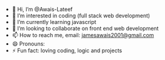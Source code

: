 - 👋 Hi, I’m @Awais-Lateef
- 👀 I’m interested in coding (full stack web development)
- 🌱 I’m currently learning javascript 
- 💞️ I’m looking to collaborate on front end web development
- 📫 How to reach me,  email: jamesawais2001@gmail.com
- 😄 Pronouns: 
- ⚡ Fun fact: loving   coding, logic and projects 

<!---
Awais-Lateef/Awais-Lateef is a ✨ special ✨ repository because its `README.md` (this file) appears on your GitHub profile.
You can click the Preview link to take a look at your changes.
--->
